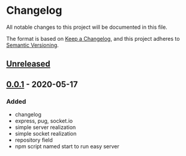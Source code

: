 # Changelog
All notable changes to this project will be documented in this file.

The format is based on [Keep a Changelog](https://keepachangelog.com/en/1.0.0/),
and this project adheres to [Semantic Versioning](https://semver.org/spec/v2.0.0.html).

## [Unreleased]

## [0.0.1] - 2020-05-17
### Added
- changelog
- express, pug, socket.io
- simple server realization
- simple socket realization
- repository field
- npm script named start to run easy server

[Unreleased]: https://github.com/ArtemNikolaev/ag-poker/compare/v0.0.1...HEAD
[0.0.1]: https://github.com/ArtemNikolaev/ag-poker/compare/c07530c21e64f4eb402614144fdc8b0c53dfe086...v0.0.1
